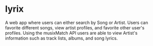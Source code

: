 # lyrix
A web app where users can either search by Song or Artist. Users can favorite different songs, view artist profiles, and favorite other user's profiles.
Using the musixMatch API users are able to view Artist's information such as track lists, albums, and song lyrics.
